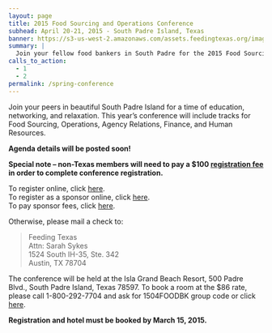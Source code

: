 ```yaml
---
layout: page
title: 2015 Food Sourcing and Operations Conference
subhead: April 20-21, 2015 - South Padre Island, Texas
banner: https://s3-us-west-2.amazonaws.com/assets.feedingtexas.org/images/banners/banner-02.jpg
summary: |
  Join your fellow food bankers in South Padre for the 2015 Food Sourcing and Operations Conference. 
calls_to_action:
  - 1
  - 2
permalink: /spring-conference
---
```

Join your peers in beautiful South Padre Island for a time of education, networking, and relaxation.  This year’s conference will include tracks for Food Sourcing, Operations, Agency Relations, Finance, and Human Resources.

**Agenda details will be posted soon!**

**Special note – non-Texas members will need to pay a $100 [registration fee](http://bit.ly/1ETra1v) in order to complete conference registration.**   

To register online, click [here](http://bit.ly/1D65q0e).   
To register as a sponsor online, click [here](http://bit.ly/1ABDIsY).    
To pay sponsor fees, click [here](http://bit.ly/1EMqg75).

Otherwise, please mail a check to:   
> Feeding Texas   
> Attn: Sarah Sykes   
> 1524 South IH-35, Ste. 342   
> Austin, TX 78704   

The conference will be held at the Isla Grand Beach Resort, 500 Padre Blvd., South Padre Island, Texas 78597.
To book a room at the $86 rate, please call 1-800-292-7704 and ask for 1504FOODBK group code or click [here](http://bit.ly/1KywPIO). 

**Registration and hotel must be booked by March 15, 2015.**
